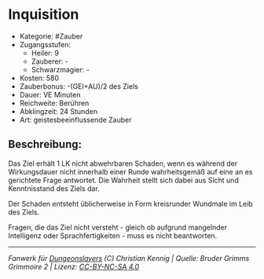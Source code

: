 # Inquisition

- Kategorie: #Zauber
- Zugangsstufen:
  - Heiler: 9
  - Zauberer: -
  - Schwarzmagier: -
- Kosten: 580
- Zauberbonus: -(GEI+AU)/2 des Ziels
- Dauer: VE Minuten
- Reichweite: Berühren
- Abklingzeit: 24 Stunden
- Art: geistesbeeinflussende Zauber

## Beschreibung:

Das Ziel erhält 1 LK nicht abwehrbaren Schaden, wenn es während der Wirkungsdauer nicht innerhalb einer Runde wahrheitsgemäß auf eine an es gerichtete Frage antwortet. Die Wahrheit stellt sich dabei aus Sicht und Kenntnisstand des Ziels dar.

Der Schaden entsteht üblicherweise in Form kreisrunder Wundmale im Leib des Ziels.

Fragen, die das Ziel nicht versteht - gleich ob aufgrund mangelnder Intelligenz oder Sprachfertigkeiten - muss es nicht beantworten.

---

_Fanwerk für [Dungeonslayers](https://www.dungeonslayers.net/) (C) Christian Kennig | Quelle: Bruder Grimms Grimmoire 2 | Lizenz: [CC-BY-NC-SA 4.0](https://creativecommons.org/licenses/by-nc-sa/4.0/deed.de)_
